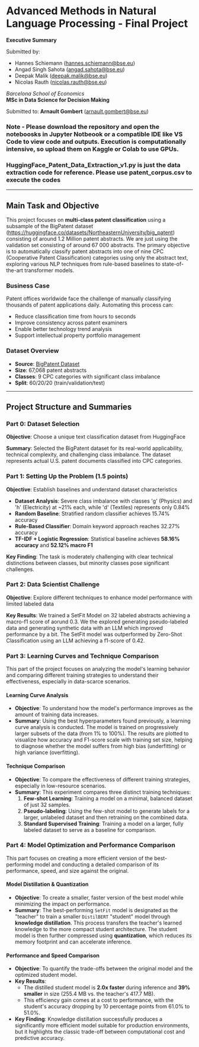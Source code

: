 # Advanced Methods in Natural Language Processing - Final Project

**Executive Summary**

Submitted by:
- Hannes Schiemann (<hannes.schiemann@bse.eu>)
- Angad Singh Sahota (<angad.sahota@bse.eu>)
- Deepak Malik (<deepak.malik@bse.eu>)
- Nicolas Rauth (<nicolas.rauth@bse.eu>)

*Barcelona School of Economics*  
**MSc in Data Science for Decision Making**

Submitted to: **Arnault Gombert** (<arnault.gombert@bse.eu>)

### Note - Please download the repository and open the noteboosks in Jupyter Notbeook or a compatible IDE like VS Code to view code and outputs. Execution is computationally intensive, so upload them on Kaggle or Colab to use GPUs.
### HuggingFace_Patent_Data_Extraction_v1.py is just the data extraction code for reference. Please use patent_corpus.csv to execute the codes
---

## Main Task and Objective

This project focuses on **multi-class patent classification** using a subsample of the BigPatent dataset (https://huggingface.co/datasets/NortheasternUniversity/big_patent) consisting of around 1.2 Million patent abstracts. We are just using the validation set consisting of around 67 000 abstracts. The primary objective is to automatically classify patent abstracts into one of nine CPC (Cooperative Patent Classification) categories using only the abstract text, exploring various NLP techniques from rule-based baselines to state-of-the-art transformer models.

### Business Case
Patent offices worldwide face the challenge of manually classifying thousands of patent applications daily. Automating this process can:
- Reduce classification time from hours to seconds
- Improve consistency across patent examiners
- Enable better technology trend analysis
- Support intellectual property portfolio management

### Dataset Overview
- **Source**: [BigPatent Dataset](https://huggingface.co/datasets/NortheasternUniversity/big_patent)
- **Size**: 67,068 patent abstracts 
- **Classes**: 9 CPC categories with significant class imbalance
- **Split**: 60/20/20 (train/validation/test)

---

## Project Structure and Summaries

### Part 0: Dataset Selection
**Objective**: Choose a unique text classification dataset from HuggingFace

**Summary**: Selected the BigPatent dataset for its real-world applicability, technical complexity, and challenging class imbalance. The dataset represents actual U.S. patent documents classified into CPC categories.

### Part 1: Setting Up the Problem (1.5 points)
**Objective**: Establish baselines and understand dataset characteristics

- **Dataset Analysis**: Severe class imbalance with classes 'g' (Physics) and 'h' (Electricity) at ~21% each, while 'd' (Textiles) represents only 0.84%
- **Random Baseline**: Stratified random classifier achieves 15.74% accuracy
- **Rule-Based Classifier**: Domain keyword approach reaches 32.27% accuracy
- **TF-IDF + Logistic Regression**: Statistical baseline achieves **58.16% accuracy** and **52.12% macro F1**

**Key Finding**: The task is moderately challenging with clear technical distinctions between classes, but minority classes pose significant challenges.

### Part 2: Data Scientist Challenge
**Objective**: Explore different techniques to enhance model performance with limited labeled data

**Key Results**: 
We trained a SetFit Model on 32 labeled abstracts achieving a macro-f1 score of aorund 0.3.
We the explored generating pseudo-labeled data and generating synthetic data with an LLM which improved performance by a bit.
The SetFit model was outperformed by Zero-Shot Classification using an LLM achieving a f1-score of 0.42.


### Part 3: Learning Curves and Technique Comparison

This part of the project focuses on analyzing the model's learning behavior and comparing different training strategies to understand their effectiveness, especially in data-scarce scenarios.

#### Learning Curve Analysis

* **Objective**: To understand how the model's performance improves as the amount of training data increases.
* **Summary**: Using the best hyperparameters found previously, a learning curve analysis is conducted. The model is trained on progressively larger subsets of the data (from 1% to 100%). The results are plotted to visualize how accuracy and F1-score scale with training set size, helping to diagnose whether the model suffers from high bias (underfitting) or high variance (overfitting).

#### Technique Comparison

* **Objective**: To compare the effectiveness of different training strategies, especially in low-resource scenarios.
* **Summary**: This experiment compares three distinct training techniques:
   1. **Few-shot Learning**: Training a model on a minimal, balanced dataset of just 32 samples.
   2. **Pseudo-labeling**: Using the few-shot model to generate labels for a larger, unlabeled dataset and then retraining on the combined data.
   3. **Standard Supervised Training**: Training a model on a larger, fully labeled dataset to serve as a baseline for comparison.

### Part 4: Model Optimization and Performance Comparison

This part focuses on creating a more efficient version of the best-performing model and conducting a detailed comparison of its performance, speed, and size against the original.

#### Model Distillation & Quantization

* **Objective**: To create a smaller, faster version of the best model while minimizing the impact on performance.
* **Summary**: The best-performing `SetFit` model is designated as the "teacher" to train a smaller `DistilBERT` "student" model through **knowledge distillation**. This process transfers the teacher's learned knowledge to the more compact student architecture. The student model is then further compressed using **quantization**, which reduces its memory footprint and can accelerate inference.

#### Performance and Speed Comparison

* **Objective**: To quantify the trade-offs between the original model and the optimized student model.
* **Key Results**:
   * The distilled student model is **2.0x faster** during inference and **39% smaller** in size (255.4 MB vs. the teacher's 417.7 MB).
   * This efficiency gain comes at a cost to performance, with the student's accuracy dropping by 10 percentage points from 61.0% to 51.0%.
* **Key Finding**: Knowledge distillation successfully produces a significantly more efficient model suitable for production environments, but it highlights the classic trade-off between computational cost and predictive accuracy.
